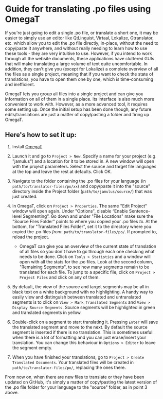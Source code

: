 # Guide for translating .po files using OmegaT

If you're just going to edit a single .po file, or translate a short one, it may be easier to simply use an editor like QtLinguist, Virtaal, Lokalize, Gtranslator, etc. which allow you to edit the .po file directly, in-place, without the need to copy/paste it anywhere, and without really needing to learn how to use these tools - they are very intuitive to use. However, if you intend to work through all the website documents, these applications have cluttered GUIs that will make translating a large volume of text quite uncomfortable. In addition, they can't give you (except for Lokalize) a complete overview of all the files as a single project, meaning that if you want to check the state of translations, you have to open them one by one, which is time-consuming and inefficient. 

OmegaT lets you group all files into a single project and can give you information on all of them in a single place. Its interface is also much more convenient to work with. However, as a more advanced tool, it requires some setting up. Once the initial setup has been done though, any future edits/translations are just a matter of copy/pasting a folder and firing up OmegaT.

## Here's how to set it up:

1. Install [OmegaT](https://omegat.org/)

1. Launch it and go to `Project > New`. Specify a name for your project (e.g. "jamulus") and a location for it to be stored in. A new window will open with the project parameters. Select the source and target file languages at the top and leave the rest at defaults. Click OK.

1. Navigate to the folder containing the .po files for your language (in `path/to/translator-files/po/xx`) and copy/paste it into the "source" directory inside the Project folder (`path/to/jamulus/source/`) that was just created.

1. In OmegaT, click on `Project > Properties`. The same "Edit Project" window will open again. Under "Options", disable “Enable Sentence-level Segmenting”. Go down and under "File Locations" make sure the "Source Files Folder" points to where you copied your .po files _to_. At the bottom, for "Translated Files Folder", set it to the directory where you copied the .po files _from_: `path/to/translator-files/po/`. If prompted to, reload the project.

    * OmegaT can give you an overview of the current state of translation of all files so you don't have to go through each one checking what needs to be done. Click on `Tools > Statistics` and a window will open with all the stats for the .po files. Look at the second column, "Remaining Segments", to see how many segments remain to be translated for each file. To jump to a specific file, click on `Project > Project Files` and click on any of them.


1. By default, the view of the source and target segments may be all in black text on a white background with no highlighting. A handy way to easily view and distinguish between translated and untranslated segments is to click on `View > Mark Translated Segments` and `View > Display Source Segments`. Source segments will be highlighted in green and translated segments in yellow.

1. Double-click on a segment to start translating it. Pressing `Enter` will save the translated segment and move to the next. By default the source segment is inserted if there is no translation. This is sometimes useful when there is a lot of formatting and you can just erase/insert your translation. You can change this behaviour in `Options > Editor` to leave the segment empty.
1. When you have finished your translations, go to `Project > Create Translated Documents`. Your translated files will be created in `path/to/translator-files/po/`, replacing the ones there.


 From now on, when there are new files to translate or they have been updated on GitHub, it's simply a matter of copy/pasting the latest version of the .po file folder for your language to the "source" folder, as in point 3 above.
